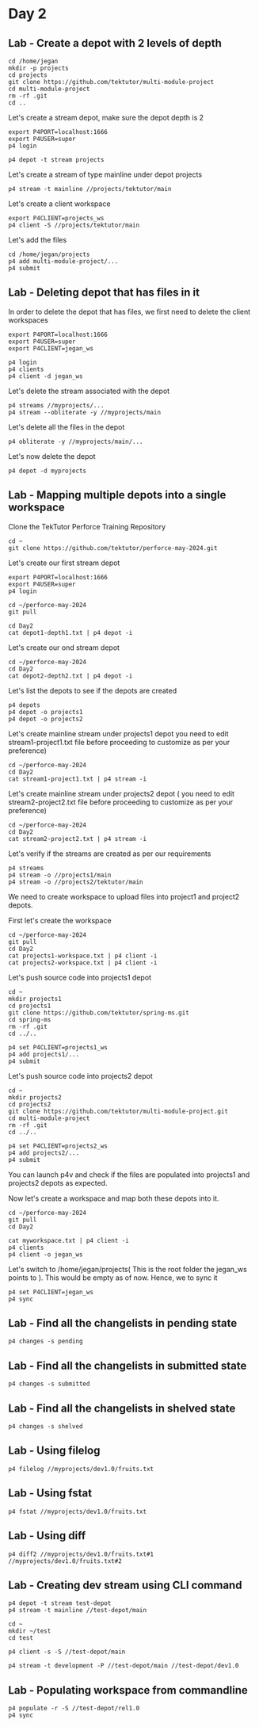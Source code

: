 # Day 2

## Lab - Create a depot with 2 levels of depth
```
cd /home/jegan
mkdir -p projects
cd projects
git clone https://github.com/tektutor/multi-module-project
cd multi-module-project
rm -rf .git
cd ..
```

Let's create a stream depot, make sure the depot depth is 2
```
export P4PORT=localhost:1666
export P4USER=super
p4 login

p4 depot -t stream projects
```

Let's create a stream of type mainline under depot projects
```
p4 stream -t mainline //projects/tektutor/main
```

Let's create a client workspace
```
export P4CLIENT=projects_ws
p4 client -S //projects/tektutor/main
```

Let's add the files
```
cd /home/jegan/projects
p4 add multi-module-project/...
p4 submit
```

## Lab - Deleting depot that has files in it
In order to delete the depot that has files, we first need to delete the client workspaces

```
export P4PORT=localhost:1666
export P4USER=super
export P4CLIENT=jegan_ws

p4 login
p4 clients
p4 client -d jegan_ws
```

Let's delete the stream associated with the depot
```
p4 streams //myprojects/...
p4 stream --obliterate -y //myprojects/main
```

Let's delete all the files in the depot
```
p4 obliterate -y //myprojects/main/...
```

Let's now delete the depot
```
p4 depot -d myprojects
```

## Lab - Mapping multiple depots into a single workspace

Clone the TekTutor Perforce Training Repository
```
cd ~
git clone https://github.com/tektutor/perforce-may-2024.git
```

Let's create our first stream depot
```
export P4PORT=localhost:1666
export P4USER=super
p4 login

cd ~/perforce-may-2024
git pull

cd Day2
cat depot1-depth1.txt | p4 depot -i
```

Let's create our ond stream depot
```
cd ~/perforce-may-2024
cd Day2
cat depot2-depth2.txt | p4 depot -i
```

Let's list the depots to see if the depots are created
```
p4 depots
p4 depot -o projects1
p4 depot -o projects2
```

Let's create mainline stream under projects1 depot you need to edit stream1-project1.txt file before proceeding to customize as per your preference)
```
cd ~/perforce-may-2024
cd Day2
cat stream1-project1.txt | p4 stream -i
```

Let's create mainline stream under projects2 depot ( you need to edit stream2-project2.txt file before proceeding to customize as per your preference)
```
cd ~/perforce-may-2024
cd Day2
cat stream2-project2.txt | p4 stream -i
```

Let's verify if the streams are created as per our requirements
```
p4 streams
p4 stream -o //projects1/main
p4 stream -o //projects2/tektutor/main
```

We need to create workspace to upload files into project1 and project2 depots.

First let's create the workspace
```
cd ~/perforce-may-2024
git pull
cd Day2
cat projects1-workspace.txt | p4 client -i
cat projects2-workspace.txt | p4 client -i
```

Let's push source code into projects1 depot
```
cd ~
mkdir projects1
cd projects1
git clone https://github.com/tektutor/spring-ms.git
cd spring-ms
rm -rf .git
cd ../..

p4 set P4CLIENT=projects1_ws
p4 add projects1/...
p4 submit
```

Let's push source code into projects2 depot
```
cd ~
mkdir projects2
cd projects2
git clone https://github.com/tektutor/multi-module-project.git
cd multi-module-project
rm -rf .git
cd ../..

p4 set P4CLIENT=projects2_ws
p4 add projects2/...
p4 submit
```

You can launch p4v and check if the files are populated into projects1 and projects2 depots as expected.

Now let's create a workspace and map both these depots into it.

```
cd ~/perforce-may-2024
git pull
cd Day2

cat myworkspace.txt | p4 client -i
p4 clients
p4 client -o jegan_ws
```

Let's switch to /home/jegan/projects( This is the root folder the jegan_ws points to ). This would be empty as of now. Hence, we to sync it
```
p4 set P4CLIENT=jegan_ws
p4 sync
```

## Lab - Find all the changelists in pending state
```
p4 changes -s pending
```

## Lab - Find all the changelists in submitted state
```
p4 changes -s submitted
```

## Lab - Find all the changelists in shelved state
```
p4 changes -s shelved
```

## Lab - Using filelog
```
p4 filelog //myprojects/dev1.0/fruits.txt
```

## Lab - Using fstat
```
p4 fstat //myprojects/dev1.0/fruits.txt
```

## Lab - Using diff
```
p4 diff2 //myprojects/dev1.0/fruits.txt#1 //myprojects/dev1.0/fruits.txt#2
```

## Lab - Creating dev stream using CLI command
```
p4 depot -t stream test-depot
p4 stream -t mainline //test-depot/main

cd ~
mkdir ~/test
cd test

p4 client -s -S //test-depot/main 

p4 stream -t development -P //test-depot/main //test-depot/dev1.0
```

## Lab - Populating workspace from commandline
```
p4 populate -r -S //test-depot/rel1.0
p4 sync
```
